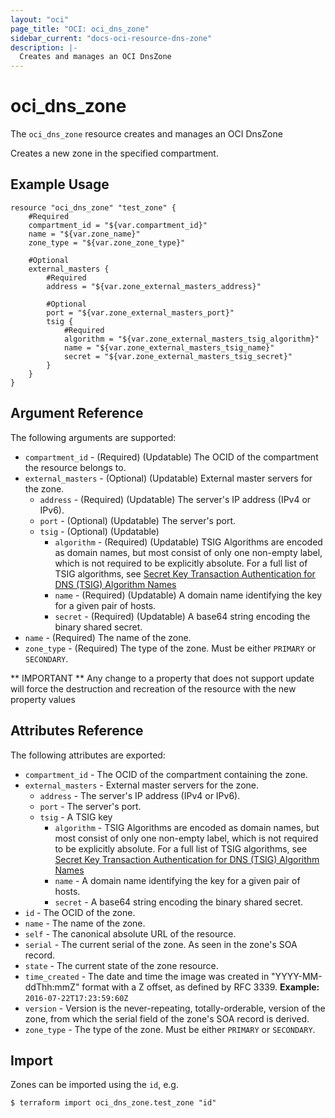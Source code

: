 ```yaml
---
layout: "oci"
page_title: "OCI: oci_dns_zone"
sidebar_current: "docs-oci-resource-dns-zone"
description: |-
  Creates and manages an OCI DnsZone
---
```


# oci_dns_zone
The `oci_dns_zone` resource creates and manages an OCI DnsZone

Creates a new zone in the specified compartment.


## Example Usage

```hcl
resource "oci_dns_zone" "test_zone" {
	#Required
	compartment_id = "${var.compartment_id}"
	name = "${var.zone_name}"
	zone_type = "${var.zone_zone_type}"

	#Optional
	external_masters {
		#Required
		address = "${var.zone_external_masters_address}"

		#Optional
		port = "${var.zone_external_masters_port}"
		tsig {
			#Required
			algorithm = "${var.zone_external_masters_tsig_algorithm}"
			name = "${var.zone_external_masters_tsig_name}"
			secret = "${var.zone_external_masters_tsig_secret}"
		}
	}
}
```

## Argument Reference

The following arguments are supported:

* `compartment_id` - (Required) (Updatable) The OCID of the compartment the resource belongs to.
* `external_masters` - (Optional) (Updatable) External master servers for the zone.
	* `address` - (Required) (Updatable) The server's IP address (IPv4 or IPv6).
	* `port` - (Optional) (Updatable) The server's port.
	* `tsig` - (Optional) (Updatable) 
		* `algorithm` - (Required) (Updatable) TSIG Algorithms are encoded as domain names, but most consist of only one non-empty label, which is not required to be explicitly absolute. For a full list of TSIG algorithms, see [Secret Key Transaction Authentication for DNS (TSIG) Algorithm Names](http://www.iana.org/assignments/tsig-algorithm-names/tsig-algorithm-names.xhtml#tsig-algorithm-names-1) 
		* `name` - (Required) (Updatable) A domain name identifying the key for a given pair of hosts.
		* `secret` - (Required) (Updatable) A base64 string encoding the binary shared secret.
* `name` - (Required) The name of the zone.
* `zone_type` - (Required) The type of the zone. Must be either `PRIMARY` or `SECONDARY`. 


** IMPORTANT **
Any change to a property that does not support update will force the destruction and recreation of the resource with the new property values

## Attributes Reference

The following attributes are exported:

* `compartment_id` - The OCID of the compartment containing the zone.
* `external_masters` - External master servers for the zone.
	* `address` - The server's IP address (IPv4 or IPv6).
	* `port` - The server's port.
	* `tsig` - A TSIG key
		* `algorithm` - TSIG Algorithms are encoded as domain names, but most consist of only one non-empty label, which is not required to be explicitly absolute. For a full list of TSIG algorithms, see [Secret Key Transaction Authentication for DNS (TSIG) Algorithm Names](http://www.iana.org/assignments/tsig-algorithm-names/tsig-algorithm-names.xhtml#tsig-algorithm-names-1) 
		* `name` - A domain name identifying the key for a given pair of hosts.
		* `secret` - A base64 string encoding the binary shared secret.
* `id` - The OCID of the zone.
* `name` - The name of the zone.
* `self` - The canonical absolute URL of the resource.
* `serial` - The current serial of the zone. As seen in the zone's SOA record. 
* `state` - The current state of the zone resource.
* `time_created` - The date and time the image was created in "YYYY-MM-ddThh:mmZ" format with a Z offset, as defined by RFC 3339.  **Example:** `2016-07-22T17:23:59:60Z` 
* `version` - Version is the never-repeating, totally-orderable, version of the zone, from which the serial field of the zone's SOA record is derived. 
* `zone_type` - The type of the zone. Must be either `PRIMARY` or `SECONDARY`. 

## Import

Zones can be imported using the `id`, e.g.

```
$ terraform import oci_dns_zone.test_zone "id"
```
